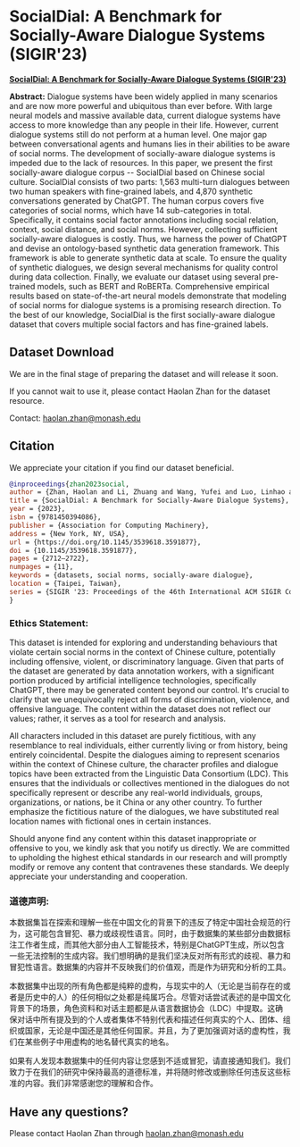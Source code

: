 # SocialDial: A Benchmark for Socially-Aware Dialogue Systems (SIGIR'23)
**[SocialDial: A Benchmark for Socially-Aware Dialogue Systems (SIGIR'23)](https://dl.acm.org/doi/10.1145/3539618.3591877)**

**Abstract:** Dialogue systems have been widely applied in many scenarios and are now more powerful and ubiquitous than ever before. With large neural models and massive available data, current dialogue systems have access to more knowledge than any people in their life. However, current dialogue systems still do not perform at a human level. One major gap between conversational agents and humans lies in their abilities to be aware of social norms. The development of socially-aware dialogue systems is impeded due to the lack of resources. In this paper, we present the first socially-aware dialogue corpus -- SocialDial based on Chinese social culture. SocialDial consists of two parts: 1,563 multi-turn dialogues between two human speakers with fine-grained labels, and 4,870 synthetic conversations generated by ChatGPT. The human corpus covers five categories of social norms, which have 14 sub-categories in total. Specifically, it contains social factor annotations including social relation, context, social distance, and social norms. However, collecting sufficient socially-aware dialogues is costly. Thus, we harness the power of ChatGPT and devise an ontology-based synthetic data generation framework. This framework is able to generate synthetic data at scale. To ensure the quality of synthetic dialogues, we design several mechanisms for quality control during data collection. Finally, we evaluate our dataset using several pre-trained models, such as BERT and RoBERTa. Comprehensive empirical results based on state-of-the-art neural models demonstrate that modeling of social norms for dialogue systems is a promising research direction. To the best of our knowledge, SocialDial is the first socially-aware dialogue dataset that covers multiple social factors and has fine-grained labels.


## Dataset Download

We are in the final stage of preparing the dataset and will release it soon.

If you cannot wait to use it, please contact Haolan Zhan for the dataset resource.

Contact: haolan.zhan@monash.edu

## Citation
We appreciate your citation if you find our dataset beneficial.

```bib
@inproceedings{zhan2023social,
author = {Zhan, Haolan and Li, Zhuang and Wang, Yufei and Luo, Linhao and Feng, Tao and Kang, Xiaoxi and Hua, Yuncheng and Qu, Lizhen and Soon, Lay-Ki and Sharma, Suraj and Zukerman, Ingrid and Semnani-Azad, Zhaleh and Haffari, Gholamreza},
title = {SocialDial: A Benchmark for Socially-Aware Dialogue Systems},
year = {2023},
isbn = {9781450394086},
publisher = {Association for Computing Machinery},
address = {New York, NY, USA},
url = {https://doi.org/10.1145/3539618.3591877},
doi = {10.1145/3539618.3591877},
pages = {2712–2722},
numpages = {11},
keywords = {datasets, social norms, socially-aware dialogue},
location = {Taipei, Taiwan},
series = {SIGIR '23: Proceedings of the 46th International ACM SIGIR Conference on Research and Development in Information Retrieval}
}
```

### Ethics Statement:

This dataset is intended for exploring and understanding behaviours that violate certain social norms in the context of Chinese culture, potentially including offensive, violent, or discriminatory language. Given that parts of the dataset are generated by data annotation workers, with a significant portion produced by artificial intelligence technologies, specifically ChatGPT, there may be generated content beyond our control. It's crucial to clarify that we unequivocally reject all forms of discrimination, violence, and offensive language. The content within the dataset does not reflect our values; rather, it serves as a tool for research and analysis.

All characters included in this dataset are purely fictitious, with any resemblance to real individuals, either currently living or from history, being entirely coincidental. Despite the dialogues aiming to represent scenarios within the context of Chinese culture, the character profiles and dialogue topics have been extracted from the Linguistic Data Consortium (LDC). This ensures that the individuals or collectives mentioned in the dialogues do not specifically represent or describe any real-world individuals, groups, organizations, or nations, be it China or any other country. To further emphasize the fictitious nature of the dialogues, we have substituted real location names with fictional ones in certain instances.

Should anyone find any content within this dataset inappropriate or offensive to you, we kindly ask that you notify us directly. We are committed to upholding the highest ethical standards in our research and will promptly modify or remove any content that contravenes these standards. We deeply appreciate your understanding and cooperation.

### 道德声明:

本数据集旨在探索和理解一些在中国文化的背景下的违反了特定中国社会规范的行为，这可能包含冒犯、暴力或歧视性语言。同时，由于数据集的某些部分由数据标注工作者生成，而其他大部分由人工智能技术，特别是ChatGPT生成，所以包含一些无法控制的生成内容。我们想明确的是我们坚决反对所有形式的歧视、暴力和冒犯性语言。数据集的内容并不反映我们的价值观，而是作为研究和分析的工具。

本数据集中出现的所有角色都是纯粹的虚构，与现实中的人（无论是当前存在的或者是历史中的人）的任何相似之处都是纯属巧合。尽管对话尝试表述的是中国文化背景下的场景，角色资料和对话主题都是从语言数据协会（LDC）中提取。这确保对话中所有提及到的个人或者集体不特别代表和描述任何真实的个人、团体、组织或国家，无论是中国还是其他任何国家。并且，为了更加强调对话的虚构性，我们在某些例子中用虚构的地名替代真实的地名。

如果有人发现本数据集中的任何内容让您感到不适或冒犯，请直接通知我们。我们致力于在我们的研究中保持最高的道德标准，并将随时修改或删除任何违反这些标准的内容。我们非常感谢您的理解和合作。

## Have any questions?

Please contact Haolan Zhan through [haolan.zhan@monash.edu](haolan.zhan@monash.edu)

